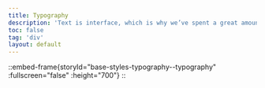 ```yaml
---
title: Typography
description: 'Text is interface, which is why we’ve spent a great amount of time fine-tuning our typographic choices. Use the below tokens to set font-families, font-weights and letter-spacing consistently.'
toc: false
tag: 'div'
layout: default
---
```




::embed-frame{storyId="base-styles-typography--typography" :fullscreen="false" :height="700"}
::
